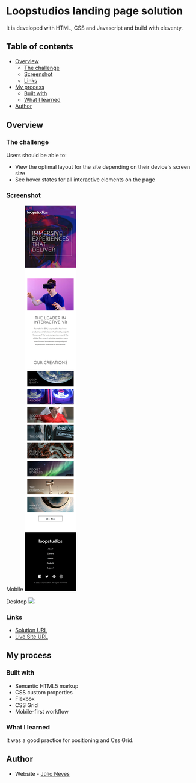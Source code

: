 # Loopstudios landing page solution

It is developed with HTML, CSS and Javascript and build with eleventy.

## Table of contents

- [Overview](#overview)
  - [The challenge](#the-challenge)
  - [Screenshot](#screenshot)
  - [Links](#links)
- [My process](#my-process)
  - [Built with](#built-with)
  - [What I learned](#what-i-learned)
- [Author](#author)

## Overview

### The challenge

Users should be able to:

- View the optimal layout for the site depending on their device's screen size
- See hover states for all interactive elements on the page

### Screenshot

Mobile
![](./screenshots/loopstudios-mobile.png)

Desktop
![](./screenshots/loopstudios-desktop.png)

### Links

- [Solution URL](https://github.com/jcnevess/loopstudios-landing)
- [Live Site URL](https://jcnevess.github.io/loopstudios-landing/)

## My process

### Built with

- Semantic HTML5 markup
- CSS custom properties
- Flexbox
- CSS Grid
- Mobile-first workflow

### What I learned

It was a good practice for positioning and Css Grid.

## Author

- Website - [Júlio Neves](https://jcnevess.github.io/)
